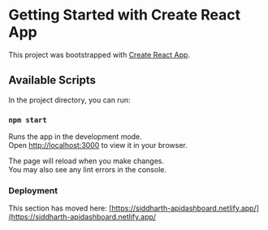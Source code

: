 # Getting Started with Create React App

This project was bootstrapped with [Create React App](https://github.com/facebook/create-react-app).

## Available Scripts

In the project directory, you can run:

### `npm start`

Runs the app in the development mode.\
Open [http://localhost:3000](http://localhost:3000) to view it in your browser.

The page will reload when you make changes.\
You may also see any lint errors in the console.
 

### Deployment

This section has moved here: [https://siddharth-apidashboard.netlify.app/](https://siddharth-apidashboard.netlify.app/
 
